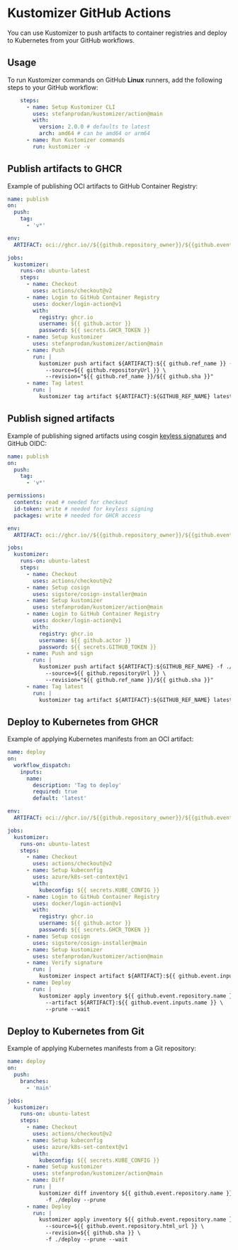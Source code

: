 # Kustomizer GitHub Actions

You can use Kustomizer to push artifacts to container registries and
deploy to Kubernetes from your GitHub workflows.

## Usage

To run Kustomizer commands on GitHub **Linux** runners,
add the following steps to your GitHub workflow:

```yaml
    steps:
      - name: Setup Kustomizer CLI
        uses: stefanprodan/kustomizer/action@main
        with:
          version: 2.0.0 # defaults to latest
          arch: amd64 # can be amd64 or arm64
      - name: Run Kustomizer commands
        run: kustomizer -v
```

## Publish artifacts to GHCR

Example of publishing OCI artifacts to GitHub Container Registry:

```yaml
name: publish
on:
  push:
    tag:
      - 'v*'

env:
  ARTIFACT: oci://ghcr.io//${{github.repository_owner}}/${{github.event.repository.name}}

jobs:
  kustomizer:
    runs-on: ubuntu-latest
    steps:
      - name: Checkout
        uses: actions/checkout@v2
      - name: Login to GitHub Container Registry
        uses: docker/login-action@v1
        with:
          registry: ghcr.io
          username: ${{ github.actor }}
          password: ${{ secrets.GHCR_TOKEN }}
      - name: Setup kustomizer
        uses: stefanprodan/kustomizer/action@main
      - name: Push
        run: |
          kustomizer push artifact ${ARTIFACT}:${{ github.ref_name }} -f ./deploy \
          	--source=${{ github.repositoryUrl }} \
            --revision="${{ github.ref_name }}/${{ github.sha }}"
      - name: Tag latest
        run: |
          kustomizer tag artifact ${ARTIFACT}:${GITHUB_REF_NAME} latest
```

## Publish signed artifacts

Example of publishing signed artifacts using cosgin [keyless signatures](https://github.com/sigstore/cosign/blob/main/KEYLESS.md)
and GitHub OIDC:

```yaml
name: publish
on:
  push:
    tag:
      - 'v*'

permissions:
  contents: read # needed for checkout
  id-token: write # needed for keyless signing
  packages: write # needed for GHCR access

env:
  ARTIFACT: oci://ghcr.io//${{github.repository_owner}}/${{github.event.repository.name}}

jobs:
  kustomizer:
    runs-on: ubuntu-latest
    steps:
      - name: Checkout
        uses: actions/checkout@v2
      - name: Setup cosign
        uses: sigstore/cosign-installer@main
      - name: Setup kustomizer
        uses: stefanprodan/kustomizer/action@main
      - name: Login to GitHub Container Registry
        uses: docker/login-action@v1
        with:
          registry: ghcr.io
          username: ${{ github.actor }}
          password: ${{ secrets.GITHUB_TOKEN }}
      - name: Push and sign
        run: |
          kustomizer push artifact ${ARTIFACT}:${GITHUB_REF_NAME} -f ./deploy --sign \
          	--source=${{ github.repositoryUrl }} \
            --revision="${{ github.ref_name }}/${{ github.sha }}"
      - name: Tag latest
        run: |
          kustomizer tag artifact ${ARTIFACT}:${GITHUB_REF_NAME} latest
```

## Deploy to Kubernetes from GHCR

Example of applying Kubernetes manifests from an OCI artifact:

```yaml
name: deploy
on:
  workflow_dispatch:
    inputs:
      name:
        description: 'Tag to deploy'
        required: true
        default: 'latest'

env:
  ARTIFACT: oci://ghcr.io//${{github.repository_owner}}/${{github.event.repository.name}}

jobs:
  kustomizer:
    runs-on: ubuntu-latest
    steps:
      - name: Checkout
        uses: actions/checkout@v2
      - name: Setup kubeconfig
        uses: azure/k8s-set-context@v1
        with:
          kubeconfig: ${{ secrets.KUBE_CONFIG }}
      - name: Login to GitHub Container Registry
        uses: docker/login-action@v1
        with:
          registry: ghcr.io
          username: ${{ github.actor }}
          password: ${{ secrets.GHCR_TOKEN }}
      - name: Setup cosign
        uses: sigstore/cosign-installer@main
      - name: Setup kustomizer
        uses: stefanprodan/kustomizer/action@main
      - name: Verify signature
        run: |
          kustomizer inspect artifact ${ARTIFACT}:${{ github.event.inputs.name }} --verify
      - name: Deploy
        run: |
          kustomizer apply inventory ${{ github.event.repository.name }} \
            --artifact ${ARTIFACT}:${{ github.event.inputs.name }} \
            --prune --wait
```

## Deploy to Kubernetes from Git

Example of applying Kubernetes manifests from a Git repository:

```yaml
name: deploy
on:
  push:
    branches:
      - 'main'

jobs:
  kustomizer:
    runs-on: ubuntu-latest
    steps:
      - name: Checkout
        uses: actions/checkout@v2
      - name: Setup kubeconfig
        uses: azure/k8s-set-context@v1
        with:
          kubeconfig: ${{ secrets.KUBE_CONFIG }}
      - name: Setup kustomizer
        uses: stefanprodan/kustomizer/action@main
      - name: Diff
        run: |
          kustomizer diff inventory ${{ github.event.repository.name }} \
            -f ./deploy --prune
      - name: Deploy
        run: |
          kustomizer apply inventory ${{ github.event.repository.name }} \
            --source=${{ github.event.repository.html_url }} \
            --revision=${{ github.sha }} \
            -f ./deploy --prune --wait
```
